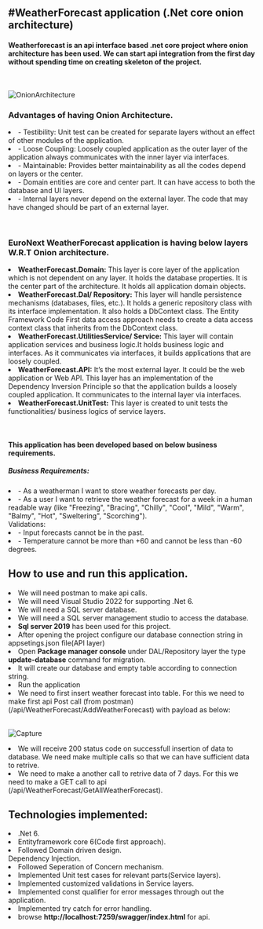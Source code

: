  <h2>#WeatherForecast application (.Net core onion architecture)</h2>
<h4>Weatherforecast is an api interface based .net core project where onion architecture has been used. We can start api integration from the first day without spending time on creating skeleton of the project.</h4> <br/>

 ![OnionArchitecture](https://github.com/VictorKBarua/Webcast-Euronext_Assignment/assets/57985914/d25f4cc3-feb0-43c4-a147-f8e4599f16b3)
<br/> <h3>Advantages of having Onion Architecture. </h3> 
<li>- Testibility: Unit test can be created for separate layers without an effect of other modules of the application. </li>
<li>- Loose Coupling: Loosely coupled application as the outer layer of the application always communicates with the inner layer via interfaces. </li>
<li>- Maintainable: Provides better maintainability as all the codes depend on layers or the center. </li>
<li>- Domain entities are core and center part. It can have access to both the database and UI layers. </li>
<li>- Internal layers never depend on the external layer. The code that may have changed should be part of an external layer.</li>

<br/><h3>EuroNext WeatherForecast application is having below layers W.R.T Onion architecture.</h3>

<li><b>WeatherForecast.Domain:</b> This layer is core layer of the application which is not dependent on any layer. It holds the database properties. It is the center part of the architecture. It holds all application domain objects. </li>

<li><b>WeatherForecast.Dal/ Repository:</b> This layer will handle persistence mechanisms (databases, files, etc.). It holds a generic repository class with its interface implementation. It also holds a DbContext class. The Entity Framework Code First data access approach needs to create a data access context class that inherits from the DbContext class.</li>

<li> <b>WeatherForecast.UtilitiesService/ Service:</b> This layer will contain application services and business logic.It holds business logic and interfaces. As it communicates via interfaces, it builds applications that are loosely coupled.</li>

<li> <b>WeatherForecast.API:</b> It’s the most external layer. It could be the web application or Web API. This layer has an implementation of the Dependency Inversion Principle so that the application builds a loosely coupled application. It communicates to the internal layer via interfaces.</li>
<li> <b>WeatherForecast.UnitTest:</b> This layer is created to unit tests the functionalities/ business logics of service layers.</li>

 
 <br/><h4>This application has been developed based on below business requirements.</h4>
<h5>Business Requirements:</h5>
<li>- As a weatherman I want to store weather forecasts per day. </li>
<li>- As a user I want to retrieve the weather forecast for a week in a human readable way (like 
      "Freezing", "Bracing", "Chilly", "Cool", "Mild", "Warm", "Balmy", "Hot", "Sweltering", "Scorching"). </li>
Validations:
<li>- Input forecasts cannot be in the past. </li>
<li>- Temperature cannot be more than +60 and cannot be less than -60 degrees.</li>

<h2>How to use and run this application.</h2>
<li>We will need postman to make api calls.</li>
<li>We will need Visual Studio 2022 for supporting .Net 6.</li>
<li>We will need a SQL server database.</li>
<li>We will need a SQL server management studio to access the database.</li>
<li><b>Sql server 2019</b> has been used for this project.</li>
<li>After opening the project configure our database connection string in appsetings.json file(API layer)</li>
<li>Open <b>Package manager console</b> under DAL/Repository layer the type <b>update-database</b> command for migration.</li>
<li>It will create our database and empty table according to connection string.</li>
<li>Run the application</li>
<li>We need to first insert weather forecast into table. For this we need to make first api Post call (from postman)(/api/WeatherForecast/AddWeatherForecast) with payload as below: </li>
<br/>

![Capture](https://github.com/VictorKBarua/Webcast-Euronext_Assignment/assets/57985914/01d0dbab-555f-44e3-8b3c-5d0439311a85)


<li>We will receive 200 status code on successfull insertion of data to database. We need make multiple calls so that we can have sufficient data to retrive.</li>
<li>We need to make a another call to retrive data of 7 days. For this we need to make a GET call to api (/api/WeatherForecast/GetAllWeatherForecast). </li>

<h2>Technologies implemented:</h2>
<li>.Net 6.</li>
<li>Entityframework core 6(Code first approach).</li>
<li>Followed Domain driven design.</li 
<li>Dependency Injection.</li>
<li>Followed Seperation of Concern mechanism.</li>
<li>Implemented Unit test cases for relevant parts(Service layers). </li>
<li>Implemented customized validations in Service layers.</li>
<li>Implemented const qualifier for error messages through out the application. </li>
<li>Implemented try catch for error handling.</li>
<li>browse <b>http://localhost:7259/swagger/index.html</b> for api.</li>
